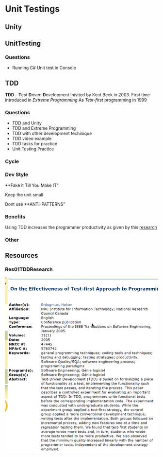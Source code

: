 # Unit Testings

## Unity 

## UnitTesting

### Questions

- Running C# Unit test in Console

## TDD

**TDD** - **T**est **D**riven **D**evelopment
Inivited by Kent Beck  in 2003.
First time introduced in *Extreme Programming* 
As *Test-first* programming in 1999


### Questions

- TDD and Unity
- TDD and Extreme Programming
- TDD with other development techinique 
- TDD video example
- TDD tasks for practice
- Unit Testing Practice

### Cycle

### Dev Style

**Fake it Till You Make IT"

Keep the unit small

Dont use **ANTI-PATTERNS"

### Benefits

Using TDD increases the programmer productivity as given by this [research](#Res01TDDResearch)


### Other

## Resources

### Res01TDDResearch

![TDDProductivityReasearch](res/TDD-IndividualProductivityReserach.png)

